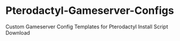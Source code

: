 # Pterodactyl-Gameserver-Configs

Custom Gameserver Config Templates for Pterodactyl Install Script Download
